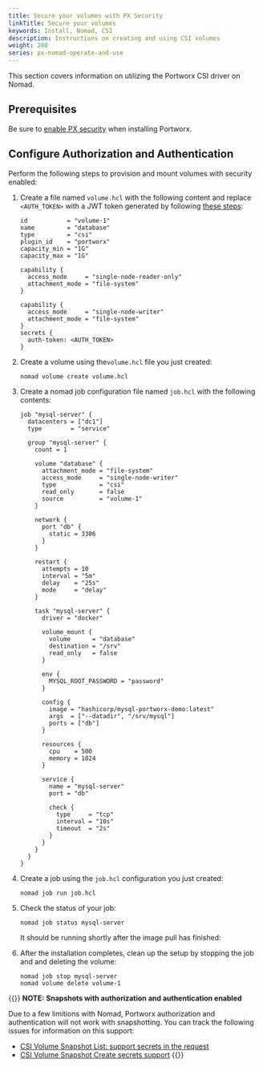 ```yaml
---
title: Secure your volumes with PX Security
linkTitle: Secure your volumes
keywords: Install, Nomad, CSI
description: Instructions on creating and using CSI volumes
weight: 200
series: px-nomad-operate-and-use
---
```


This section covers information on utilizing the Portworx CSI driver on Nomad.

## Prerequisites

Be sure to [enable PX security](/install-with-other/nomad/installation/install-as-a-nomad-job/#enable-px-security) when installing Portworx.

## Configure Authorization and Authentication

Perform the following steps to provision and mount volumes with security enabled:

1. Create a file named `volume.hcl` with the following content and replace `<AUTH_TOKEN>` with a JWT token generated by following [these steps](/reference/cli/self-signed-tokens/):

    ```text
    id           = "volume-1"
    name         = "database"
    type         = "csi"
    plugin_id    = "portworx"
    capacity_min = "1G"
    capacity_max = "1G"

    capability {
      access_mode     = "single-node-reader-only"
      attachment_mode = "file-system"
    }

    capability {
      access_mode     = "single-node-writer"
      attachment_mode = "file-system"
    }
    secrets {
      auth-token: <AUTH_TOKEN>
    }
    ```


2. Create a volume using the`volume.hcl` file you just created:

    ```text
    nomad volume create volume.hcl
    ```

3. Create a nomad job configuration file named `job.hcl` with the following contents:

    ```text
    job "mysql-server" {
      datacenters = ["dc1"]
      type        = "service"

      group "mysql-server" {
        count = 1

        volume "database" {
          attachment_mode = "file-system"
          access_mode     = "single-node-writer"
          type            = "csi"
          read_only       = false
          source          = "volume-1"
        }

        network {
          port "db" {
            static = 3306
          }
        }

        restart {
          attempts = 10
          interval = "5m"
          delay    = "25s"
          mode     = "delay"
        }

        task "mysql-server" {
          driver = "docker"

          volume_mount {
            volume      = "database"
            destination = "/srv"
            read_only   = false
          }

          env {
            MYSQL_ROOT_PASSWORD = "password"
          }

          config {
            image = "hashicorp/mysql-portworx-demo:latest"
            args  = ["--datadir", "/srv/mysql"]
            ports = ["db"]
          }

          resources {
            cpu    = 500
            memory = 1024
          }

          service {
            name = "mysql-server"
            port = "db"

            check {
              type     = "tcp"
              interval = "10s"
              timeout  = "2s"
            }
          }
        }
      }
    }
    ```

4. Create a job using the `job.hcl` configuration you just created:

    ```text
    nomad job run job.hcl
    ```

5. Check the status of your job:

    ```text
    nomad job status mysql-server
    ```

    It should be running shortly after the image pull has finished:

6. After the installation completes, clean up the setup by stopping the job and and deleting the volume:

    ```text
    nomad job stop mysql-server 
    nomad volume delete volume-1
    ```

{{<info>}}
**NOTE:** **Snapshots with authorization and authentication enabled**

Due to a few limitions with Nomad, Portworx authorization and authentication will not work with snapshotting. You can track the following issues for information on this support:

* [CSI Volume Snapshot List: support secrets in the request](https://github.com/hashicorp/nomad/issues/10640)
* [CSI Volume Snapshot Create secrets support](https://github.com/hashicorp/nomad/issues/10639)
{{</info>}}
